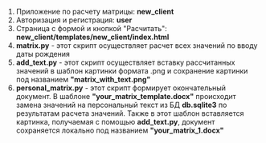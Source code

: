 1. Приложение по расчету матрицы: **new_client**
2. Авторизация и регистрация: **user**
3. Страница с формой и кнопкой "Расчитать": **new_client/templates/new_client/index.html**
4. **matrix.py** - этот скрипт осуществляет расчет всех значений по вводу даты рождения
5. **add_text.py** - этот скрипт осуществляет вставку рассчитанных значений в шаблон картинки формата .png и сохранение картинки под названием **"matrix_with_text.png"**
6. **personal_matrix.py** - этот скрипт формирует окончательный документ. В шаблоне **"your_matrix_template.docx"** происходит замена значений на персональный текст из БД **db.sqlite3** по результатам расчета значений. Также в этот шаблон вставляется картинка, получаемая с помощью **add_text.py**, документ сохраняется локально под названием **"your_matrix_1.docx"**
